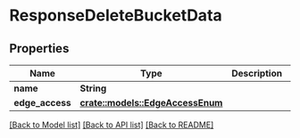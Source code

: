 # ResponseDeleteBucketData

## Properties

Name | Type | Description | Notes
------------ | ------------- | ------------- | -------------
**name** | **String** |  | [readonly]
**edge_access** | [**crate::models::EdgeAccessEnum**](EdgeAccessEnum.md) |  | 

[[Back to Model list]](../README.md#documentation-for-models) [[Back to API list]](../README.md#documentation-for-api-endpoints) [[Back to README]](../README.md)


